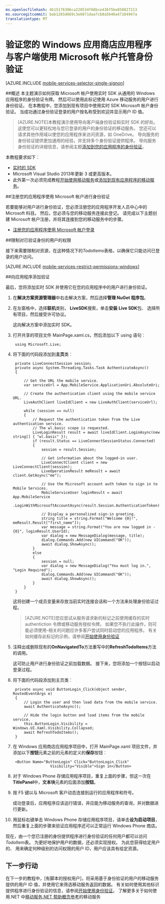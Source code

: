 ```yaml
---
ms.openlocfilehash: 4b15176306ca220534f68bce436f5be850827213
ms.sourcegitcommit: bab1265d669c3e6871daa7cb8a5640a47104947a
translationtype: MT
---
```

<properties 
    pageTitle="对您 Windows 应用商店应用程序实时连接进行身份验证" 
    description="学习如何使用实时连接单个登录在 Azure 移动服务从 Windows 应用商店应用程序。" 
    services="mobile-services" 
    documentationCenter="windows" 
    authors="ggailey777" 
    manager="dwrede" 
    editor=""/>

<tags 
    ms.service="mobile-services" 
    ms.workload="mobile" 
    ms.tgt_pltfrm="mobile-windows" 
    ms.devlang="dotnet" 
    ms.topic="article" 
    ms.date="08/08/2015" 
    ms.author="glenga"/>

# 验证您的 Windows 应用商店应用程序与客户端使用 Microsoft 帐户托管身份验证

[AZURE.INCLUDE [mobile-services-selector-single-signon](../../includes/mobile-services-selector-single-signon.md)]  

##概述
本主题演示如何获取 Microsoft 帐户使用实时 SDK 从通用的 Windows 应用程序的身份验证令牌。 然后可以使用此标记使用 Azure 移动服务的用户进行身份验证。  在本教程中，您添加到现有项目中使用实时 SDK Microsoft 帐户身份验证。 当成功通过身份验证登录的用户按名称受到欢迎并显示用户 ID 值。  

>[AZURE.NOTE]本教程演示使用导向客户端身份验证和实时 SDK 的好处。 这使您可以更轻松地与您已登录的用户的身份验证的移动服务。 您还可以请求其他作用域以使您的应用程序来访问资源，如 OneDrive。 
>导向服务的身份验证提供更加通用的经验，并支持多个身份验证提供程序。 导向服务身份验证的详细信息，请参阅主题[添加到您的应用程序的身份验证](mobile-services-javascript-backend-windows-universal-dotnet-get-started-users.md)。 

本教程要求如下︰

+ [实时的 SDK]
+ Microsoft Visual Studio 2013年更新 3 或更高版本。
+ 此外第一次必须完成教程[开始使用移动服务](mobile-services-javascript-backend-windows-store-dotnet-get-started.md)或[添加到现有应用程序的移动服务]。

##注册您的应用程序使用 Microsoft 帐户进行身份验证

若要能够对用户进行身份验证，您必须注册您的应用程序开发人员中心中的 Microsoft 科目。 然后，您必须与您的移动服务连接此登记。 请完成以下主题创建 Microsoft 帐户注册，并将其连接到您的移动服务中的步骤。

+ [注册您的应用程序使用 Microsoft 帐户登录](mobile-services-how-to-register-microsoft-authentication.md)

##<a name="permissions"></a>限制对已验证身份的用户的权限

接下来需要限制对资源，在这种情况下的*TodoItems*表格，以确保它只能访问已登录的用户访问。

[AZURE.INCLUDE [mobile-services-restrict-permissions-windows](../../includes/mobile-services-restrict-permissions-windows.md)] 

##<a name="add-authentication"></a>向应用程序添加验证

最后，您将添加实时 SDK 并使用它在您的应用程序中的用户进行身份验证。

1. 在**解决方案资源管理器**中右击解决方案，然后选择**管理 NuGet 程序包**。

2. 在左窗格中，选择**联机**类别， **LiveSDK**搜索，单击**安装** **Live SDK**包、 选择所有项目，然后接受许可协议。 

    这向解决方案中添加实时 SDK。

3. 打开共享的项目文件 MainPage.xaml.cs，然后添加以下 using 语句︰

        using Microsoft.Live;        

4. 将下面的代码段添加到**主页**类︰
    
        private LiveConnectSession session;
        private async System.Threading.Tasks.Task AuthenticateAsync()
        {

            // Get the URL the mobile service.
            var serviceUrl = App.MobileService.ApplicationUri.AbsoluteUri;

            // Create the authentication client using the mobile service URL.
            LiveAuthClient liveIdClient = new LiveAuthClient(serviceUrl);

            while (session == null)
            {
                // Request the authentication token from the Live authentication service.
                // The wl.basic scope is requested.
                LiveLoginResult result = await liveIdClient.LoginAsync(new string[] { "wl.basic" });
                if (result.Status == LiveConnectSessionStatus.Connected)
                {
                    session = result.Session;

                    // Get information about the logged-in user.
                    LiveConnectClient client = new LiveConnectClient(session);
                    LiveOperationResult meResult = await client.GetAsync("me");

                    // Use the Microsoft account auth token to sign in to Mobile Services.
                    MobileServiceUser loginResult = await App.MobileService
                        .LoginWithMicrosoftAccountAsync(result.Session.AuthenticationToken);

                    // Display a personalized sign-in greeting.
                    string title = string.Format("Welcome {0}!", meResult.Result["first_name"]);
                    var message = string.Format("You are now logged in - {0}", loginResult.UserId);
                    var dialog = new MessageDialog(message, title);
                    dialog.Commands.Add(new UICommand("OK"));
                    await dialog.ShowAsync();
                }
                else
                {
                    session = null;
                    var dialog = new MessageDialog("You must log in.", "Login Required");
                    dialog.Commands.Add(new UICommand("OK"));
                    await dialog.ShowAsync();
                }
            }
        }
    
    这将创建一个成员变量来存放当前实时连接会话和一个方法来处理身份验证过程。 

    >[AZURE.NOTE]您应尝试从服务请求新的标记之前使用缓存的实时 authentiction 令牌或移动服务授权令牌。 如果您不执行此操作，则可能必须使用-相关的问题应许多客户尝试同时启动您的应用程序。 有关如何缓存此标记的示例，请参阅[开始使用身份验证](../mobile-services-windows-store-dotnet-get-started-users.md#tokens)

5. 注释出或删除现有的**OnNavigatedTo**方法重写中的**RefreshTodoItems**方法的调用。

    这可防止用户进行身份验证之前加载数据。 接下来，您将添加一个按钮以启动登录过程。

6. 将下面的代码段添加到主页类︰

        private async void ButtonLogin_Click(object sender, RoutedEventArgs e)
        {
            // Login the user and then load data from the mobile service.
            await AuthenticateAsync();

            // Hide the login button and load items from the mobile service.
            this.ButtonLogin.Visibility = Windows.UI.Xaml.Visibility.Collapsed;
            await RefreshTodoItems();
        }
        
7. 在 Windows 应用商店应用程序项目中，打开 MainPage.xaml 项目文件，并添加以下**按钮**元素之前的元素的定义的**保存**按钮︰

        <Button Name="ButtonLogin" Click="ButtonLogin_Click" 
                        Visibility="Visible">Sign in</Button>

8. 对于 Windows Phone 存储应用程序项目，重复上面的步骤，但这一次在**TitlePanel**中，**文本块**元素的后面添加**按钮**。
        
9. 按 F5 键以与 Microsoft 客户动态连接到运行的应用程序和符号。 

    成功登录后，应用程序应该运行错误，并应能为移动服务的查询，并对数据进行更新。

10. 用鼠标右键单击 Windows Phone 存储应用程序项目，请单击**设为启动项目**，然后重复上面的步骤来验证应用程序还可以正常运行 Windows Phone 商店。

现在，由一个您已注册的身份提供程序进行身份验证的任何用户都可以访问*TodoItem*表。 为更好地保护用户的数据，还必须实现授权。 为此您获得给定用户的、 用来确定何种级别的访问权限的用户 ID，用户应该具有给定资源。

## <a name="next-steps"> </a>下一步行动

在下一步的教程中，[有脚本的授权用户]，将采用基于身份验证的用户的移动服务提供的用户 ID 值，并使用它来筛选移动服务返回的数据。 有关如何使用其他标识提供程序进行身份验证的信息，请参阅[开始使用身份验证]。 了解更多关于如何使用.NET 中[移动服务.NET 帮助概念参考]的移动服务

<!-- Anchors. -->
[注册您的应用程序进行身份验证和配置移动服务]: #register
[限制为经过身份验证的用户的表权限]: #permissions
[向应用程序添加验证]: #add-authentication
[下一步行动]:#next-steps

<!-- Images. -->

<!-- URLs. -->
[提交应用程序页]: http://go.microsoft.com/fwlink/p/?LinkID=266582
[我的应用程序]: http://go.microsoft.com/fwlink/p/?LinkId=262039 

[添加到现有应用程序的移动服务]: ../mobile-services-windows-store-dotnet-get-started-data.md
[开始使用身份验证]: ../mobile-services-windows-store-dotnet-get-started-users.md
[授权用户使用的脚本]: mobile-services-javascript-backend-service-side-authorization.md

[Azure 的管理门户]: https://manage.windowsazure.com/
[移动服务.NET 帮助概念参考]: mobile-services-windows-dotnet-how-to-use-client-library.md
[实时的 SDK]: http://go.microsoft.com/fwlink/p/?LinkId=262253
 